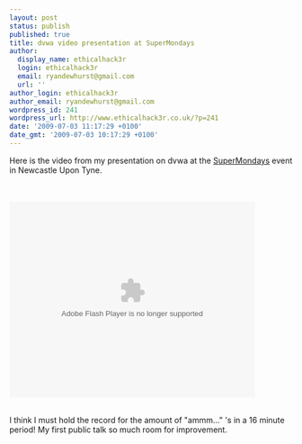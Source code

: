 ```yaml
---
layout: post
status: publish
published: true
title: dvwa video presentation at SuperMondays
author:
  display_name: ethicalhack3r
  login: ethicalhack3r
  email: ryandewhurst@gmail.com
  url: ''
author_login: ethicalhack3r
author_email: ryandewhurst@gmail.com
wordpress_id: 241
wordpress_url: http://www.ethicalhack3r.co.uk/?p=241
date: '2009-07-03 11:17:29 +0100'
date_gmt: '2009-07-03 10:17:29 +0100'
---
```

<p>Here is the video from my presentation on dvwa at the <a title="supermondays" href="http://www.supermondays.org/" target="_blank">SuperMondays</a> event in Newcastle Upon Tyne.</p>
<p><strong><span style="text-decoration: underline;"></span><br />
</strong><br />
<object id="viddler_b9c7c6d1" classid="clsid:d27cdb6e-ae6d-11cf-96b8-444553540000" width="437" height="348" codebase="http://download.macromedia.com/pub/shockwave/cabs/flash/swflash.cab#version=6,0,40,0"><param name="allowScriptAccess" value="always" /><param name="allowFullScreen" value="true" /><param name="src" value="http://www.viddler.com/simple/b9c7c6d1/" /><param name="name" value="viddler_b9c7c6d1" /><param name="allowfullscreen" value="true" /><embed id="viddler_b9c7c6d1" type="application/x-shockwave-flash" width="437" height="348" src="http://www.viddler.com/simple/b9c7c6d1/" name="viddler_b9c7c6d1" allowfullscreen="true" allowscriptaccess="always"></embed></object><br />
<strong><span style="text-decoration: underline;"></span><br />
</strong></p>
<p>I think I must hold the record for the amount of "ammm..." 's in a 16 minute period! My first public talk so much room for improvement.</p>
